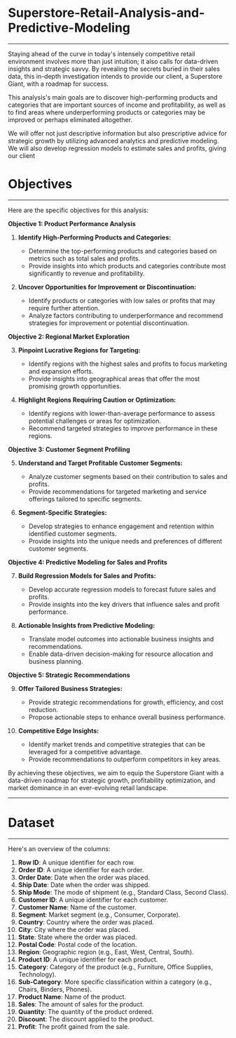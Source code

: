 # Superstore-Retail-Analysis-and-Predictive-Modeling
---------
Staying ahead of the curve in today's intensely competitive retail environment involves more than just intuition; it also calls for data-driven insights and strategic savvy. By revealing the secrets buried in their sales data, this in-depth investigation intends to provide our client, a Superstore Giant, with a roadmap for success.

This analysis's main goals are to discover high-performing products and categories that are important sources of income and profitability, as well as to find areas where underperforming products or categories may be improved or perhaps eliminated altogether.

We will offer not just descriptive information but also prescriptive advice for strategic growth by utilizing advanced analytics and predictive modeling. We will also develop regression models to estimate sales and profits, giving our client

# Objectives
--------
Here are the specific objectives for this analysis:

**Objective 1: Product Performance Analysis**

1. **Identify High-Performing Products and Categories:**
   - Determine the top-performing products and categories based on metrics such as total sales and profits.
   - Provide insights into which products and categories contribute most significantly to revenue and profitability.

2. **Uncover Opportunities for Improvement or Discontinuation:**
   - Identify products or categories with low sales or profits that may require further attention.
   - Analyze factors contributing to underperformance and recommend strategies for improvement or potential discontinuation.

**Objective 2: Regional Market Exploration**

3. **Pinpoint Lucrative Regions for Targeting:**
   - Identify regions with the highest sales and profits to focus marketing and expansion efforts.
   - Provide insights into geographical areas that offer the most promising growth opportunities.

4. **Highlight Regions Requiring Caution or Optimization:**
   - Identify regions with lower-than-average performance to assess potential challenges or areas for optimization.
   - Recommend targeted strategies to improve performance in these regions.

**Objective 3: Customer Segment Profiling**

5. **Understand and Target Profitable Customer Segments:**
   - Analyze customer segments based on their contribution to sales and profits.
   - Provide recommendations for targeted marketing and service offerings tailored to specific segments.

6. **Segment-Specific Strategies:**
   - Develop strategies to enhance engagement and retention within identified customer segments.
   - Provide insights into the unique needs and preferences of different customer segments.

**Objective 4: Predictive Modeling for Sales and Profits**

7. **Build Regression Models for Sales and Profits:**
   - Develop accurate regression models to forecast future sales and profits.
   - Provide insights into the key drivers that influence sales and profit performance.

8. **Actionable Insights from Predictive Modeling:**
   - Translate model outcomes into actionable business insights and recommendations.
   - Enable data-driven decision-making for resource allocation and business planning.

**Objective 5: Strategic Recommendations**

9. **Offer Tailored Business Strategies:**
   - Provide strategic recommendations for growth, efficiency, and cost reduction.
   - Propose actionable steps to enhance overall business performance.

10. **Competitive Edge Insights:**
    - Identify market trends and competitive strategies that can be leveraged for a competitive advantage.
    - Provide recommendations to outperform competitors in key areas.


By achieving these objectives, we aim to equip the Superstore Giant with a data-driven roadmap for strategic growth, profitability optimization, and market dominance in an ever-evolving retail landscape.

----
# Dataset
-----

Here's an overview of the columns:

1. **Row ID**: A unique identifier for each row.
2. **Order ID**: A unique identifier for each order.
3. **Order Date**: Date when the order was placed.
4. **Ship Date**: Date when the order was shipped.
5. **Ship Mode**: The mode of shipment (e.g., Standard Class, Second Class).
6. **Customer ID**: A unique identifier for each customer.
7. **Customer Name**: Name of the customer.
8. **Segment**: Market segment (e.g., Consumer, Corporate).
9. **Country**: Country where the order was placed.
10. **City**: City where the order was placed.
11. **State**: State where the order was placed.
12. **Postal Code**: Postal code of the location.
13. **Region**: Geographic region (e.g., East, West, Central, South).
14. **Product ID**: A unique identifier for each product.
15. **Category**: Category of the product (e.g., Furniture, Office Supplies, Technology).
16. **Sub-Category**: More specific classification within a category (e.g., Chairs, Binders, Phones).
17. **Product Name**: Name of the product.
18. **Sales**: The amount of sales for the product.
19. **Quantity**: The quantity of the product ordered.
20. **Discount**: The discount applied to the product.
21. **Profit**: The profit gained from the sale.
